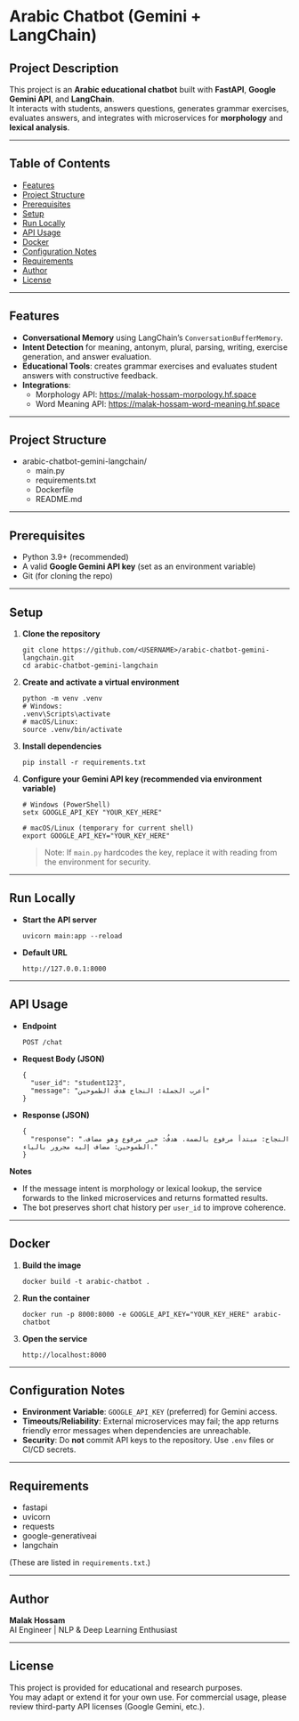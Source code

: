 # Arabic Chatbot (Gemini + LangChain)

## Project Description
This project is an **Arabic educational chatbot** built with **FastAPI**, **Google Gemini API**, and **LangChain**.  
It interacts with students, answers questions, generates grammar exercises, evaluates answers, and integrates with microservices for **morphology** and **lexical analysis**.

---

## Table of Contents
- [Features](#features)
- [Project Structure](#project-structure)
- [Prerequisites](#prerequisites)
- [Setup](#setup)
- [Run Locally](#run-locally)
- [API Usage](#api-usage)
- [Docker](#docker)
- [Configuration Notes](#configuration-notes)
- [Requirements](#requirements)
- [Author](#author)
- [License](#license)

---

## Features
- **Conversational Memory** using LangChain’s `ConversationBufferMemory`.
- **Intent Detection** for meaning, antonym, plural, parsing, writing, exercise generation, and answer evaluation.
- **Educational Tools**: creates grammar exercises and evaluates student answers with constructive feedback.
- **Integrations**:
  - Morphology API: https://malak-hossam-morpology.hf.space
  - Word Meaning API: https://malak-hossam-word-meaning.hf.space

---

## Project Structure
- arabic-chatbot-gemini-langchain/
  - main.py
  - requirements.txt
  - Dockerfile
  - README.md

---

## Prerequisites
- Python 3.9+ (recommended)
- A valid **Google Gemini API key** (set as an environment variable)
- Git (for cloning the repo)

---

## Setup
1. **Clone the repository**
   
       git clone https://github.com/<USERNAME>/arabic-chatbot-gemini-langchain.git
       cd arabic-chatbot-gemini-langchain

2. **Create and activate a virtual environment**
   
       python -m venv .venv
       # Windows:
       .venv\Scripts\activate
       # macOS/Linux:
       source .venv/bin/activate

3. **Install dependencies**
   
       pip install -r requirements.txt

4. **Configure your Gemini API key (recommended via environment variable)**
   
       # Windows (PowerShell)
       setx GOOGLE_API_KEY "YOUR_KEY_HERE"
       
       # macOS/Linux (temporary for current shell)
       export GOOGLE_API_KEY="YOUR_KEY_HERE"

   > Note: If `main.py` hardcodes the key, replace it with reading from the environment for security.

---

## Run Locally
- **Start the API server**
  
      uvicorn main:app --reload

- **Default URL**
  
      http://127.0.0.1:8000

---

## API Usage
- **Endpoint**
  
      POST /chat

- **Request Body (JSON)**
  
      {
        "user_id": "student123",
        "message": "أعرب الجملة: النجاح هدفُ الطموحين"
      }

- **Response (JSON)**
  
      {
        "response": "النجاح: مبتدأ مرفوع بالضمة. هدفُ: خبر مرفوع وهو مضاف. الطموحين: مضاف إليه مجرور بالياء."
      }

**Notes**
- If the message intent is morphology or lexical lookup, the service forwards to the linked microservices and returns formatted results.
- The bot preserves short chat history per `user_id` to improve coherence.

---

## Docker
1. **Build the image**
   
       docker build -t arabic-chatbot .

2. **Run the container**
   
       docker run -p 8000:8000 -e GOOGLE_API_KEY="YOUR_KEY_HERE" arabic-chatbot

3. **Open the service**
   
       http://localhost:8000

---

## Configuration Notes
- **Environment Variable**: `GOOGLE_API_KEY` (preferred) for Gemini access.
- **Timeouts/Reliability**: External microservices may fail; the app returns friendly error messages when dependencies are unreachable.
- **Security**: Do **not** commit API keys to the repository. Use `.env` files or CI/CD secrets.

---

## Requirements
- fastapi
- uvicorn
- requests
- google-generativeai
- langchain

(These are listed in `requirements.txt`.)

---

## Author
**Malak Hossam**  
AI Engineer | NLP & Deep Learning Enthusiast

---

## License
This project is provided for educational and research purposes.  
You may adapt or extend it for your own use. For commercial usage, please review third-party API licenses (Google Gemini, etc.).
